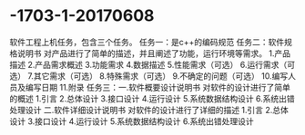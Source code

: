 # -1703-1-20170608
软件工程上机任务，包含三个任务。 任务一：是c++的编码规范 任务二：软件规格说明书        对产品进行了简单的描述，并且阐述了功能，运行环境等需求。        1.产品描述        2.产品需求概述        3.功能需求        4.数据描述        5.性能需求（可选）        6.运行需求（可选）        7.其它需求（可选）        8.特殊需求（可选）        9.不确定的问题（可选）        10.编写人员及编写日期        11.附录 任务三：一.软件概要设计说明书          对软件的设计进行了简单的概述          1.引言          2.总体设计          3.接口设计          4.运行设计          5.系统数据结构设计          6.系统出错处理设计        二.软件详细设计说明书          对软件的设计进行了详细的描述          1.引言          2.总体设计          3.接口设计          4.运行设计          5.系统数据结构设计          6.系统出错处理设计
